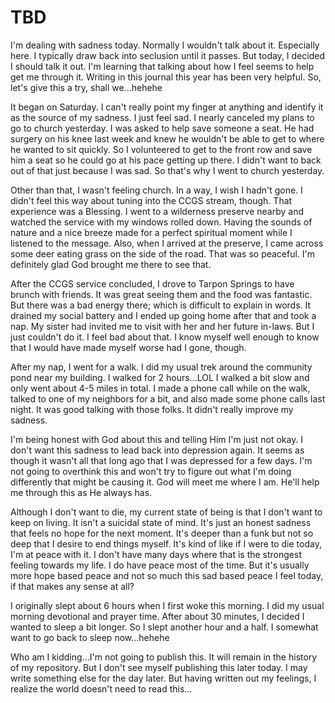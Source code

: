 # TBD

I'm dealing with sadness today. Normally I wouldn't talk about it. Especially here. I typically draw back into seclusion until it passes. But today, I decided I should talk it out. I'm learning that talking about how I feel seems to help get me through it. Writing in this journal this year has been very helpful. So, let's give this a try, shall we...hehehe

It began on Saturday. I can't really point my finger at anything and identify it as the source of my sadness. I just feel sad. I nearly canceled my plans to go to church yesterday. I was asked to help save someone a seat. He had surgery on his knee last week and knew he wouldn't be able to get to where he wanted to sit quickly. So I volunteered to get to the front row and save him a seat so he could go at his pace getting up there. I didn't want to back out of that just because I was sad. So that's why I went to church yesterday.

Other than that, I wasn't feeling church. In a way, I wish I hadn't gone. I didn't feel this way about tuning into the CCGS stream, though. That experience was a Blessing. I went to a wilderness preserve nearby and watched the service with my windows rolled down. Having the sounds of nature and a nice breeze made for a perfect spiritual moment while I listened to the message. Also, when I arrived at the preserve, I came across some deer eating grass on the side of the road. That was so peaceful. I'm definitely glad God brought me there to see that.

After the CCGS service concluded, I drove to Tarpon Springs to have brunch with friends. It was great seeing them and the food was fantastic. But there was a bad energy there; which is difficult to explain in words. It drained my social battery and I ended up going home after that and took a nap. My sister had invited me to visit with her and her future in-laws. But I just couldn't do it. I feel bad about that. I know myself well enough to know that I would have made myself worse had I gone, though.

After my nap, I went for a walk. I did my usual trek around the community pond near my building. I walked for 2 hours...LOL I walked a bit slow and only went about 4-5 miles in total. I made a phone call while on the walk, talked to one of my neighbors for a bit, and also made some phone calls last night. It was good talking with those folks. It didn't really improve my sadness.

I'm being honest with God about this and telling Him I'm just not okay. I don't want this sadness to lead back into depression again. It seems as though it wasn't all that long ago that I was depressed for a few days. I'm not going to overthink this and won't try to figure out what I'm doing differently that might be causing it. God will meet me where I am. He'll help me through this as He always has.

Although I don't want to die, my current state of being is that I don't want to keep on living. It isn't a suicidal state of mind. It's just an honest sadness that feels no hope for the next moment. It's deeper than a funk but not so deep that I desire to end things myself. It's kind of like if I were to die today, I'm at peace with it. I don't have many days where that is the strongest feeling towards my life. I do have peace most of the time. But it's usually more hope based peace and not so much this sad based peace I feel today, if that makes any sense at all?

I originally slept about 6 hours when I first woke this morning. I did my usual morning devotional and prayer time. After about 30 minutes, I decided I wanted to sleep a bit longer. So I slept another hour and a half. I somewhat want to go back to sleep now...hehehe

Who am I kidding...I'm not going to publish this. It will remain in the history of my repository. But I don't see myself publishing this later today. I may write something else for the day later. But having written out my feelings, I realize the world doesn't need to read this...